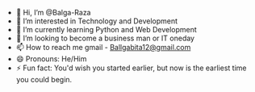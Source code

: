 - 👋 Hi, I’m @Balga-Raza
- 👀 I’m interested in Technology and Development
- 🌱 I’m currently learning Python and Web Development
- 💞️ I’m looking to become a business man or IT oneday
- 📫 How to reach me gmail - Ballgabita12@gmail.com
- 😄 Pronouns: He/Him
- ⚡ Fun fact: You'd wish you started earlier, but now is the earliest time you could begin.

<!---
Balga-Raza/Balga-Raza is a ✨ special ✨ repository because its `README.md` (this file) appears on your GitHub profile.
You can click the Preview link to take a look at your changes.
--->
